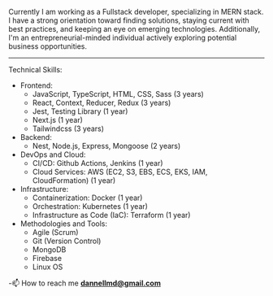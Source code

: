 Currently I am working as a Fullstack developer, specializing in MERN stack. I have a strong orientation toward finding solutions, staying current with best practices, and keeping an eye on emerging technologies. 
Additionally, I'm an entrepreneurial-minded individual actively exploring potential business opportunities.
<hr/>
Technical Skills:
 <ul>
        <li>
            <span>Frontend:</span>
            <ul>
                <li>JavaScript, TypeScript, HTML, CSS, Sass (3 years)</li>
                <li>React, Context, Reducer, Redux (3 years)</li>
                <li>Jest, Testing Library (1 year)</li>
                <li>Next.js (1 year)</li>
                <li>Tailwindcss (3 years)</li>
            </ul>
        </li>
        <li>
            <span>Backend:</span>
            <ul>
                <li>Nest, Node.js, Express, Mongoose (2 years)</li>
            </ul>
        </li>
        <li>
            <span>DevOps and Cloud:</span>
            <ul>
                <li>CI/CD: Github Actions, Jenkins (1 year)</li>
                <li>Cloud Services: AWS (EC2, S3, EBS, ECS, EKS, IAM, CloudFormation) (1 year)</li>
            </ul>
        </li>
        <li>
            <span>Infrastructure:</span>
            <ul>
                <li>Containerization: Docker (1 year)</li>
                <li>Orchestration: Kubernetes (1 year)</li>
                <li>Infrastructure as Code (IaC): Terraform (1 year)</li>
            </ul>
        </li>
        <li>
            <span>Methodologies and Tools:</span>
            <ul>
                <li>Agile (Scrum)</li>
                <li>Git (Version Control)</li>
                <li>MongoDB</li>
                <li>Firebase</li>
                <li>Linux OS</li>
            </ul>
        </li>
    </ul>

-📫 How to reach me **dannellmd@gmail.com**
